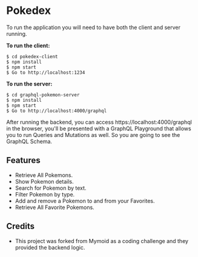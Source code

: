 # Pokedex

To run the application you will need to have both the client and server running.

**To run the client:**
 
```
$ cd pokedex-client
$ npm install
$ npm start
$ Go to http://localhost:1234
```

**To run the server:**

```
$ cd graphql-pokemon-server
$ npm install
$ npm start
$ Go to http://localhost:4000/graphql
```

After running the backend, you can access https://localhost:4000/graphql in the browser, you'll be presented with a GraphQL Playground that allows you to run Queries and Mutations as well. So you are going to see the GraphQL Schema.

## Features

- Retrieve All Pokemons.
- Show Pokemon details.
- Search for Pokemon by text.
- Filter Pokemon by type.
- Add and remove a Pokemon to and from your Favorites.
- Retrieve All Favorite Pokemons.

## Credits

- This project was forked from Mymoid as a coding challenge and they provided the backend logic.